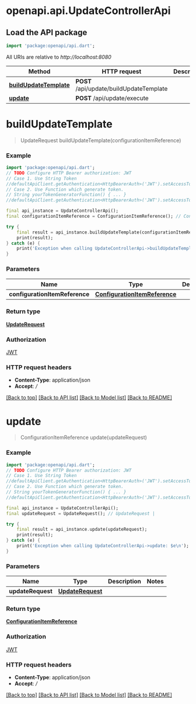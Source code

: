 # openapi.api.UpdateControllerApi

## Load the API package
```dart
import 'package:openapi/api.dart';
```

All URIs are relative to *http://localhost:8080*

Method | HTTP request | Description
------------- | ------------- | -------------
[**buildUpdateTemplate**](UpdateControllerApi.md#buildupdatetemplate) | **POST** /api/update/buildUpdateTemplate | 
[**update**](UpdateControllerApi.md#update) | **POST** /api/update/execute | 


# **buildUpdateTemplate**
> UpdateRequest buildUpdateTemplate(configurationItemReference)



### Example
```dart
import 'package:openapi/api.dart';
// TODO Configure HTTP Bearer authorization: JWT
// Case 1. Use String Token
//defaultApiClient.getAuthentication<HttpBearerAuth>('JWT').setAccessToken('YOUR_ACCESS_TOKEN');
// Case 2. Use Function which generate token.
// String yourTokenGeneratorFunction() { ... }
//defaultApiClient.getAuthentication<HttpBearerAuth>('JWT').setAccessToken(yourTokenGeneratorFunction);

final api_instance = UpdateControllerApi();
final configurationItemReference = ConfigurationItemReference(); // ConfigurationItemReference | 

try {
    final result = api_instance.buildUpdateTemplate(configurationItemReference);
    print(result);
} catch (e) {
    print('Exception when calling UpdateControllerApi->buildUpdateTemplate: $e\n');
}
```

### Parameters

Name | Type | Description  | Notes
------------- | ------------- | ------------- | -------------
 **configurationItemReference** | [**ConfigurationItemReference**](ConfigurationItemReference.md)|  | 

### Return type

[**UpdateRequest**](UpdateRequest.md)

### Authorization

[JWT](../README.md#JWT)

### HTTP request headers

 - **Content-Type**: application/json
 - **Accept**: */*

[[Back to top]](#) [[Back to API list]](../README.md#documentation-for-api-endpoints) [[Back to Model list]](../README.md#documentation-for-models) [[Back to README]](../README.md)

# **update**
> ConfigurationItemReference update(updateRequest)



### Example
```dart
import 'package:openapi/api.dart';
// TODO Configure HTTP Bearer authorization: JWT
// Case 1. Use String Token
//defaultApiClient.getAuthentication<HttpBearerAuth>('JWT').setAccessToken('YOUR_ACCESS_TOKEN');
// Case 2. Use Function which generate token.
// String yourTokenGeneratorFunction() { ... }
//defaultApiClient.getAuthentication<HttpBearerAuth>('JWT').setAccessToken(yourTokenGeneratorFunction);

final api_instance = UpdateControllerApi();
final updateRequest = UpdateRequest(); // UpdateRequest | 

try {
    final result = api_instance.update(updateRequest);
    print(result);
} catch (e) {
    print('Exception when calling UpdateControllerApi->update: $e\n');
}
```

### Parameters

Name | Type | Description  | Notes
------------- | ------------- | ------------- | -------------
 **updateRequest** | [**UpdateRequest**](UpdateRequest.md)|  | 

### Return type

[**ConfigurationItemReference**](ConfigurationItemReference.md)

### Authorization

[JWT](../README.md#JWT)

### HTTP request headers

 - **Content-Type**: application/json
 - **Accept**: */*

[[Back to top]](#) [[Back to API list]](../README.md#documentation-for-api-endpoints) [[Back to Model list]](../README.md#documentation-for-models) [[Back to README]](../README.md)

